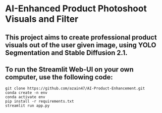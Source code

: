 # AI-Enhanced Product Photoshoot Visuals and Filter
## This project aims to create professional product visuals out of the user given image, using YOLO Segmentation and Stable Diffusion 2.1.

## To run the Streamlit Web-UI on your own computer, use the following code:
```
git clone https://github.com/azain47/AI-Product-Enhancement.git
conda create -n env
conda activate env
pip install -r requirements.txt
streamlit run app.py
```
